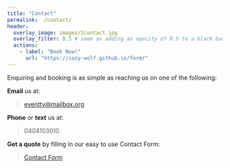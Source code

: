 ```yaml
---
title: "Contact"
permalink:  /contact/
header:
  overlay_image: images/2contact.jpg
  overlay_filter: 0.5 # same as adding an opacity of 0.5 to a black background
  actions:
    - label: "Book Now!"
      url: "https://cozy-wolf.github.io/form/"
---
```


Enquiring and booking is as simple as reaching us on one of the following:

<i class="fas fa-envelope-square"></i>       **Email** us at:
> eventty@mailbox.org

<i class="fas fa-phone-square"></i>      **Phone** or **text** us at:
> 0404103010

<i class="fas fa-pen-square"></i>   **Get a quote** by filling in our easy to use Contact Form:

> [Contact Form](https://cozy-wolf.github.io/form "Contact Form")
